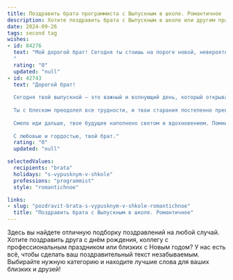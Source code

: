 ```yaml
---
title: Поздравить брата программиста с Выпускным в школе. Романтичное
description: Хотите поздравить брата с Выпускным в школе или другим праздником? Наш ИИ создаст незабываемое поздравление, а вы обязательно выделитесь среди других.  
date: 2024-09-26
tags: second tag
wishes:
- id: 84276
  text: "Мой дорогой брат! Сегодня ты стоишь на пороге новой, невероятно захватывающей жизни, оставляя позади школьные годы.  Твой выпускной – это не просто конец пути, а начало грандиозного путешествия в мир программирования, мир, полный загадок и чудес, которые ты будешь разгадывать своим блестящим умом.  Пусть твой кодинг будет таким же изящным и элегантным, как и ты сам, а каждый написанный тобой строчок кода – песней твоей души, воплощающей мечту.  Я бесконечно горжусь тобой и верю в твой невероятный успех. С праздником, мой любимый брат!
  "
  rating: "0"
  updated: "null"
- id: 42743
  text: "Дорогой брат!
  
  Сегодня твой выпускной — это важный и волнующий день, который открывает перед тобой новые горизонты и возможности. Ты сделал большой шаг навстречу своей мечте стать программистом, и я горжусь каждым моментом твоего пути.
  
  Ты с блеском преодолел все трудности, и твои старания постепенно превращаются в плоды. Пусть каждый код, который ты пишешь, будет не просто набором символов, а настоящим искусством, способным менять мир.
  
  Смело иди дальше, твое будущее наполнено светом и вдохновением. Помни, что за каждой строчкой кода скрывается сила твоей мечты, а мы всегда будем рядом, чтобы поддержать и вдохновить тебя в этом чудесном путешествии.
  
  С любовью и гордостью, твой брат."
  rating: "0"
  updated: "null"

selectedValues:
  recipients: "brata"
  holidays: "s-vypusknym-v-shkole"
  professions: "programmist"
  style: "romantichnoe"

links:
- slug: "pozdravit-brata-s-vypusknym-v-shkole-romantichnoe"
  title: "Поздравить брата с Выпускным в школе. Романтичное"
---
```


Здесь вы найдете отличную подборку поздравлений на любой случай.
Хотите поздравить друга с днём рождения, коллегу с профессиональным праздником или близких с Новым годом? У нас есть всё, чтобы сделать ваш поздравительный текст незабываемым. Выбирайте нужную категорию и находите лучшие слова для ваших близких и друзей!
